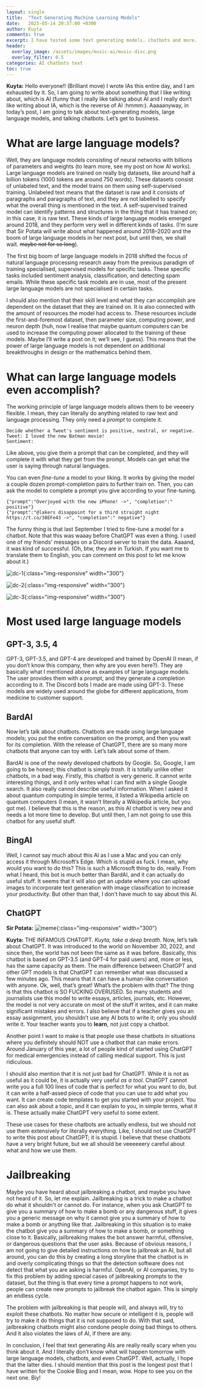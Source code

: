 ```yaml
---
layout: single
title:  "Text Generating Machine Learning Models"
date:   2023-05-14 20:37:00 +0300
author: Kuyta
comments: true
excerpt: I have tested some text generating models, chatbots and more. Here are my comments.
header:
  overlay_image: /assets/images/music-ai/music-disc.png
  overlay_filter: 0.5
categories: AI chatbots text
toc: true
---
```

**Kuyta:** Hello everyone!! (Brilliant move) I wrote IAs this entire day, and I am exhausted by it. So, I am going to write about something that I like writing about, which is AI (funny that I really like talking about AI and I really don’t like writing about IA, which is the reverse of AI :hmmm:). Aaaaanyway, in today’s post, I am going to talk about text-generating models, large language models, and talking chatbots. Let’s get to business.

# What are large language models?

Well, they are language models consisting of neural networks with billions of parameters and weights (to learn more, see my post on how AI works). Large language models are trained on really big datasets, like around half a billion tokens (1000 tokens are around 750 words). These datasets consist of unlabeled text, and the model trains on them using self-supervised training. Unlabeled text means that the dataset is raw and it consists of paragraphs and paragraphs of text, and they are not labelled to specify what the overall thing is mentioned in the text. A self-supervised trained model can identify patterns and structures in the thing that it has trained on; in this case, it is raw text. These kinds of large language models emerged around 2018, and they perform very well in different kinds of tasks. (I’m sure that Sir Potata will write about what happened around 2018–2020 and the boom of large language models in her next post, but until then, we shall wait. ~~maybe not for so long~~).

The first big boom of large language models in 2018 shifted the focus of natural language processing research away from the previous paradigm of training specialised, supervised models for specific tasks. These specific tasks included sentiment analysis, classification, and detecting spam emails. While these specific task models are in use, most of the present large language models are not specialised in certain tasks.

I should also mention that their skill level and what they can accomplish are dependent on the dataset that they are trained on. It is also connected with the amount of resources the model had access to. These resources include the first-and-foremost dataset, then parameter size, computing power, and neuron depth (huh, now I realise that maybe quantum computers can be used to increase the computing power allocated to the training of these models. Maybe I’ll write a post on it; we’ll see, I guess). This means that the power of large language models is not dependent on additional breakthroughs in design or the mathematics behind them.

# What can large language models even accomplish?

The working principle of large language models allows them to be veeeery flexible. I mean, they can literally do anything related to raw text and language processing. They only need a _prompt_ to complete it.

```text
Decide whether a Tweet's sentiment is positive, neutral, or negative. 
Tweet: I loved the new Batman movie! 
Sentiment: 
```

Like above, you give them a prompt that can be completed, and they will complete it with what they get from the prompt. Models can get what the user is saying through natural languages.

You can even _fine-tune_ a model to your liking. It works by giving the model a couple dozen prompt-completion pairs to further train on. Then, you can ask the model to complete a prompt you give according to your fine-tuning.

```text
{"prompt":"Overjoyed with the new iPhone! ->", "completion":" positive"}
{"prompt":"@lakers disappoint for a third straight night https://t.co/38EFe43 ->", "completion":" negative"}
```

The funny thing is that last September I tried to fine-tune a model for a chatbot. Note that this was waaay before ChatGPT was even a thing. I used one of my friends' messages on a Discord server to train the data. Aaaand, it was kind of successful. (Oh, btw, they are in Turkish. If you want me to translate them to English, you can comment on this post to let me know about it.)

![dc-1](/assets/images/text-ai/dc-1.png){:class="img-responsive" width="300"}

![dc-2](/assets/images/text-ai/dc-2.png){:class="img-responsive" width="300"}

![dc-3](/assets/images/text-ai/dc-3.png){:class="img-responsive" width="300"}

# Most used large language models

## GPT-3, 3.5, 4

GPT-3, GPT-3.5, and GPT-4 are developed and trained by OpenAI (I mean, if you don’t know this company, then why are you even here?). They are basically what I mentioned above as examples of large language models. The user provides them with a prompt, and they generate a completion according to it. The Discord bots I made are made using GPT-3. These models are widely used around the globe for different applications, from medicine to customer support.

## BardAI

Now let’s talk about chatbots. Chatbots are made using large language models; you put the entire conversation on the prompt, and then you wait for its completion. With the release of ChatGPT, there are so many more chatbots that anyone can toy with. Let’s talk about some of them.

BardAI is one of the newly developed chatbots by Google. So, Google, I am going to be honest; this chatbot is simply _trash_. It is totally unlike other chatbots, in a bad way. Firstly, this chatbot is very generic. It cannot write interesting things, and it only writes what I can find with a single Google search. It also really cannot describe useful information. When I asked it about quantum computing in simple terms, it listed a Wikipedia article on quantum computers (I mean, it wasn’t literally a Wikipedia article, but you got me). I believe that this is the reason, as this AI chatbot is very new and needs a lot more time to develop. But until then, I am not going to use this chatbot for any useful stuff.

## BingAI

Well, I cannot say much about this AI as I use a Mac and you can only access it through Microsoft’s Edge. Which is stupid as fuck. I mean, why would you want to do this? This is such a Microsoft thing to do, really. From what I heard, this bot is much better than BardAI, and it can actually do useful stuff. It seems that it will also get an update where you can upload images to incorporate text generation with image classification to increase your productivity. But other than that, I don’t have much to say about this AI.

## ChatGPT

**Sir Potata:** ![meme](/assets/images/text-ai/meme.jpg){:class="img-responsive" width="300"}

**Kuyta:** THE INFAMOUS CHATGPT. _Kuyta, take a deep breath._ Now, let’s talk about ChatGPT. It was introduced to the world on November 30, 2022, and since then, the world has not been the same as it was before. Basically, this chatbot is based on GPT-3.5 (and GPT-4 for paid users) and, more or less, has the same capacity as them. The main difference between ChatGPT and other GPT models is that ChatGPT can remember what was discussed a few minutes ago. This means that it can have a human-like conversation with anyone. Ok, well, that’s great! What’s the problem with that? The thing is that this chatbot is SO FUCKING OVERUSED. So many students and journalists use this model to write essays, articles, journals, etc. However, the model is not very accurate on most of the stuff it writes, and it can make significant mistakes and errors. I also believe that if a teacher gives you an essay assignment, you shouldn’t use any AI bots to write it; only you should write it. Your teacher wants you to **learn**, not just copy a chatbot.

Another point I want to make is that people use these chatbots in situations where you definitely should NOT use a chatbot that can make errors. Around January of this year, a lot of people kind of started using ChatGPT for medical emergencies instead of calling medical support. This is just ridiculous.

I should also mention that it is not just bad for ChatGPT. While it is not as useful as it could be, it is actually very useful _as a tool_. ChatGPT cannot write you a full 100 lines of code that is perfect for what you want to do, but it can write a half-assed piece of code that you can use to add what you want. It can create code templates to get you started with your project. You can also ask about a topic, and it can explain to you, in simple terms, what it is. These actually make ChatGPT very useful to some extent.

These use cases for these chatbots are actually endless, but we should not use them extensively for literally everything. Like, I should not use ChatGPT to write this post about ChatGPT; it is stupid. I believe that these chatbots have a very bright future, but we all should be veeeeeery careful about what and how we use them.

# Jailbreaking

Maybe you have heard about jailbreaking a chatbot, and maybe you have not heard of it. So, let me explain. Jailbreaking is a trick to make a chatbot do what it shouldn't or cannot do. For instance, when you ask ChatGPT to give you a summary of how to make a bomb or any dangerous stuff, it gives you a generic message on why it cannot give you a summary of how to make a bomb or anything like that. Jailbreaking in this situation is to make the chatbot give you a summary of how to make a bomb, or something close to it. Basically, jailbreaking makes the bot answer harmful, offensive, or dangerous questions that the user asks. Because of obvious reasons, I am not going to give detailed instructions on how to jailbreak an AI, but all around, you can do this by creating a long storyline that the chatbot is in and overly complicating things so that the detection software does not detect that what you are asking is harmful. OpenAI, or AI companies, try to fix this problem by adding special cases of jailbreaking prompts to the dataset, but the thing is that every time a prompt happens to not work, people can create new prompts to jailbreak the chatbot again. This is simply an endless cycle.

The problem with jailbreaking is that people will, and always will, try to exploit these chatbots. No matter how secure or intelligent it is, people will try to make it do things that it is not supposed to do. With that said, jailbreaking chatbots might also condone people doing bad things to others. And it also violates the laws of AI, if there are any.

In conclusion, I feel that text generating AIs are really really scary when you think about it. And I literally don’t know what will happen tomorrow with large language models, chatbots, and even ChatGPT. Well, actually, I hope that the latter dies. I should mention that this post is the longest post that I have written for the Cookie Blog and I mean, wow. Hope to see you on the next one. Biy!
